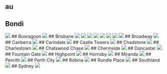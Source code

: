 ## au
## Bondi
<img src="https://www.apple.com/au/retail/bondi/images/hero_large_2x.jpg"/>
## Booragoon
<img src="https://www.apple.com/au/retail/booragoon/images/hero_large_2x.jpg"/>
## Brisbane
<img src="https://www.apple.com/au/retail/brisbane/images/hero_large_2x.jpg"/>
<img src="https://www.apple.comhttps://images.apple.com/au/retail/store/galleries/brisbane/images/brisbane_gallery_1_large_2x.jpg"/>
<img src="https://www.apple.comhttps://images.apple.com/au/retail/store/galleries/brisbane/images/brisbane_gallery_2_large_2x.jpg"/>
<img src="https://www.apple.comhttps://images.apple.com/au/retail/store/galleries/brisbane/images/brisbane_gallery_3_large_2x.jpg"/>
<img src="https://www.apple.comhttps://images.apple.com/au/retail/store/galleries/brisbane/images/brisbane_gallery_4_large_2x.jpg"/>
<img src="https://www.apple.comhttps://images.apple.com/au/retail/store/galleries/brisbane/images/brisbane_gallery_5_large_2x.jpg"/>
<img src="https://www.apple.comhttps://images.apple.com/au/retail/store/galleries/brisbane/images/brisbane_gallery_6_large_2x.jpg"/>
<img src="https://www.apple.comhttps://images.apple.com/au/retail/store/galleries/brisbane/images/brisbane_gallery_7_large_2x.jpg"/>
## Broadway
<img src="https://www.apple.com/au/retail/broadway/images/hero_large_2x.jpg"/>
## Canberra
<img src="https://www.apple.com/au/retail/canberra/images/hero_large_2x.jpg"/>
## Carindale
<img src="https://www.apple.com/au/retail/carindale/images/hero_large_2x.jpg"/>
## Castle Towers
<img src="https://www.apple.com/au/retail/castletowers/images/hero_large_2x.jpg"/>
## Chadstone
<img src="https://www.apple.com/au/retail/chadstone/images/hero_large_2x.jpg"/>
## Charlestown
<img src="https://www.apple.com/au/retail/charlestown/images/hero_large_2x.jpg"/>
## Chatswood Chase
<img src="https://www.apple.com/au/retail/chatswoodchase/images/hero_large_2x.jpg"/>
## Chermside
<img src="https://www.apple.com/au/retail/chermside/images/hero_large_2x.jpg"/>
## Doncaster
<img src="https://www.apple.com/au/retail/doncaster/images/hero_large_2x.jpg"/>
## Fountain Gate
<img src="https://www.apple.com/au/retail/fountaingate/images/hero_large_2x.jpg"/>
## Highpoint
<img src="https://www.apple.com/au/retail/highpoint/images/hero_large_2x.jpg"/>
## Hornsby
<img src="https://www.apple.com/au/retail/hornsby/images/hero_large_2x.jpg"/>
## Miranda
<img src="https://www.apple.com/au/retail/miranda/images/hero_large_2x.jpg"/>
## Penrith
<img src="https://www.apple.com/au/retail/penrith/images/hero_large_2x.jpg"/>
## Perth City
<img src="https://www.apple.com/au/retail/perthcity/images/hero_large_2x.jpg"/>
## Robina
<img src="https://www.apple.com/au/retail/robina/images/hero_large_2x.jpg"/>
## Rundle Place
<img src="https://www.apple.com/au/retail/rundleplace/images/hero_large_2x.jpg"/>
## Southland
<img src="https://www.apple.com/au/retail/southland/images/hero_large_2x.jpg"/>
## Sydney
<img src="https://www.apple.com/au/retail/sydney/images/map_large_2x.jpg"/>
